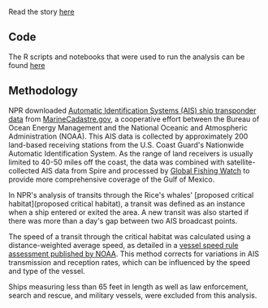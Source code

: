  Read the story [here]()

## Code

The R scripts and notebooks that were used to run the analysis can be found [here](https://github.com/NPR-investigations/rices-whale-speed-analysis/tree/main/analysis)

## Methodology
NPR downloaded [Automatic Identification Systems (AIS) ship transponder data](https://coast.noaa.gov/htdata/CMSP/AISDataHandler/2022/index.html) from [MarineCadastre.gov](MarineCadastre.gov), a cooperative effort between the Bureau of Ocean Energy Management and the National Oceanic and Atmospheric Administration (NOAA). This AIS data is collected by approximately 200 land-based receiving stations from the U.S. Coast Guard's Nationwide Automatic Identification System. As the range of land receivers is usually limited to 40-50 miles off the coast, the data was combined with satellite-collected AIS data from Spire and processed by [Global Fishing Watch](https://globalfishingwatch.org/) to provide more comprehensive coverage of the Gulf of Mexico.

In NPR's analysis of transits through the Rice's whales' [proposed critical habitat](proposed critical habitat), a transit was defined as an instance when a ship entered or exited the area. A new transit was also started if there was more than a day's gap between two AIS broadcast points.

The speed of a transit through the critical habitat was calculated using a distance-weighted average speed, as detailed in a [vessel speed rule assessment published by NOAA](https://media.fisheries.noaa.gov/2021-01/FINAL_NARW_Vessel_Speed_Rule_Report_Jun_2020.pdf?null). This method corrects for variations in AIS transmission and reception rates, which can be influenced by the speed and type of the vessel.

Ships measuring less than 65 feet in length as well as law enforcement, search and rescue, and military vessels, were excluded from this analysis.
